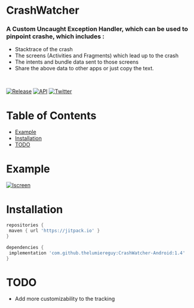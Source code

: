 # CrashWatcher

### A Custom Uncaught Exception Handler, which can be used to pinpoint crashe, which includes :
- Stacktrace of the crash
- The screens (Activities and Fragments) which lead up to the crash
- The intents and bundle data sent to those screens
- Share the above data to other apps or just copy the text.

</br> 

[![Release](https://img.shields.io/badge/release-1.4-blue?style=for-the-badge)](https://jitpack.io/#thelumiereguy/CrashWatcher-Android) [![API](https://img.shields.io/badge/API-19%2B-orange?style=for-the-badge)](https://android-arsenal.com/api?level=19) [![Twitter](https://img.shields.io/badge/twitter-thelumiereguy-blue?style=for-the-badge)](https://twitter.com/thelumiereguy)

# Table of Contents  

- [Example](#example)  
- [Installation](#installation)  
- [TODO](#todo)  

# Example  

[![Iscreen](https://user-images.githubusercontent.com/46375353/92323951-6fb3d200-f05a-11ea-82f3-5b2891bcc6a1.png)]()

# Installation  

```gradle  
repositories {  
 maven { url 'https://jitpack.io' }  
}  
  
dependencies {  
 implementation 'com.github.thelumiereguy:CrashWatcher-Android:1.4'  
}  
```

# TODO  
* Add more customizability to the tracking

